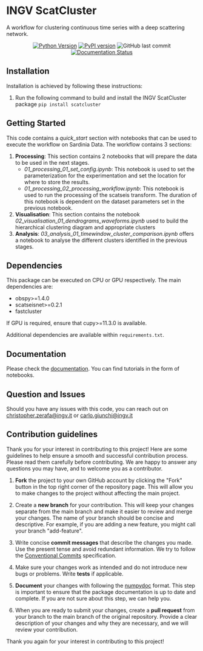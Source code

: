 # INGV ScatCluster
A workflow for clustering continuous time series with a deep scattering network.

<div align=center>

<!-- <img src=docs/source/_static/logo_scatseisnet.png width=250px/> -->

[![Python Version](https://img.shields.io/pypi/pyversions/scatcluster)](https://pypi.org/project/scatcluster/)
[![PyPI version](https://badge.fury.io/py/scatcluster.svg)](https://badge.fury.io/py/scatcluster)
![GitHub last commit](https://img.shields.io/github/last-commit/INGV/scatcluster)
[![Documentation Status](https://readthedocs.org/projects/scatcluster/badge/?version=latest)](https://scatcluster.readthedocs.io/en/latest/?badge=latest)


</div>

## Installation
Installation is achieved by following these instructions:

1. Run the following command to build and install the INGV ScatCluster package `pip install scatcluster`

## Getting Started
This code contains a *quick_start* section with notebooks that can be used to execute the workflow on Sardinia Data. The workflow contains 3 sections:
1. **Processing**: This section contains 2 notebooks that will prepare the data to be used in the next stages.
    - *01_processing_01_set_config.ipynb*: This notebook is used to set the parameterization for the experimentation and set the location for where to store the results.
    - *01_processing_02_processing_workflow.ipynb*: This notebook is used to run the processing of the scatseis transform. The duration of this notebook is dependent on the dataset parameters set in the previous notebook.
2. **Visualisation**: This section contains the notebook *02_visualisation_01_dendrograms_waveforms.ipynb* used to build the hierarchical clustering diagram and appropriate clusters
3. **Analysis**: *03_analysis_01_timewindow_cluster_comparison.ipynb* offers a notebook to analyse the different clusters identified in the previous stages.

## Dependencies
This package can be executed on CPU or GPU respectively. The main dependencies are:
- obspy>=1.4.0
- scatseisnet>=0.2.1
- fastcluster

If GPU is required, ensure that cupy>=11.3.0 is available.

Additional dependencies are available within `requirements.txt`.

## Documentation

Please check the [documentation](https://scatcluster.readthedocs.io/en/latest/). You can find tutorials in the form of notebooks.

## Question and Issues
Should you have any issues with this code, you can reach out on christopher.zerafa@ingv.it or carlo.giunchi@ingv.it

## Contribution guidelines

Thank you for your interest in contributing to this project! Here are some guidelines to help ensure a smooth and successful contribution process. Please read them carefully before contributing. We are happy to answer any questions you may have, and to welcome you as a contributor.

1. __Fork__ the project to your own GitHub account by clicking the "Fork" button in the top right corner of the repository page. This will allow you to make changes to the project without affecting the main project.

2. Create a __new branch__ for your contribution. This will keep your changes separate from the main branch and make it easier to review and merge your changes. The name of your branch should be concise and descriptive. For example, if you are adding a new feature, you might call your branch "add-feature".

3. Write concise __commit messages__ that describe the changes you made. Use the present tense and avoid redundant information. We try to follow the [Conventional Commits](https://www.conventionalcommits.org/en/v1.0.0/) specification.

4. Make sure your changes work as intended and do not introduce new bugs or problems. Write __tests__ if applicable.

5. __Document__ your changes with following the [numpydoc](https://numpydoc.readthedocs.io/en/latest/format.html) format. This step is important to ensure that the package documentation is up to date and complete. If you are not sure about this step, we can help you.

6. When you are ready to submit your changes, create a __pull request__ from your branch to the main branch of the original repository. Provide a clear description of your changes and why they are necessary, and we will review your contribution.

Thank you again for your interest in contributing to this project!